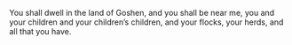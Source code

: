 You shall dwell in the land of Goshen, and you shall be near me, you and your children and your children’s children, and your flocks, your herds, and all that you have.
